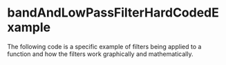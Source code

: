 # bandAndLowPassFilterHardCodedExample
The following code is a specific example of filters being applied to a function and how the filters work graphically and mathematically.
